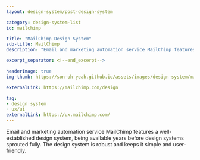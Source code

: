 ```yaml
---
layout: design-system/post-design-system

category: design-system-list
id: mailchimp

title: "MailChimp Design System"
sub-title: MailChimp
description: "Email and marketing automation service MailChimp features a well-established design system, being available years before design systems sprouted fully. The design system is robust and keeps it simple and user-friendly."

excerpt_separator: <!--end_excerpt-->

headerImage: true
img-thumb: https://son-oh-yeah.github.io/assets/images/design-system/mailchimp.png

externalLink: https://mailchimp.com/design

tag:
- design system
- ux/ui
externalLink: https://ux.mailchimp.com/
---
```


Email and marketing automation service MailChimp features a well-established design system, being available years before design systems sprouted fully. The design system is robust and keeps it simple and user-friendly.
<!--end_excerpt-->
